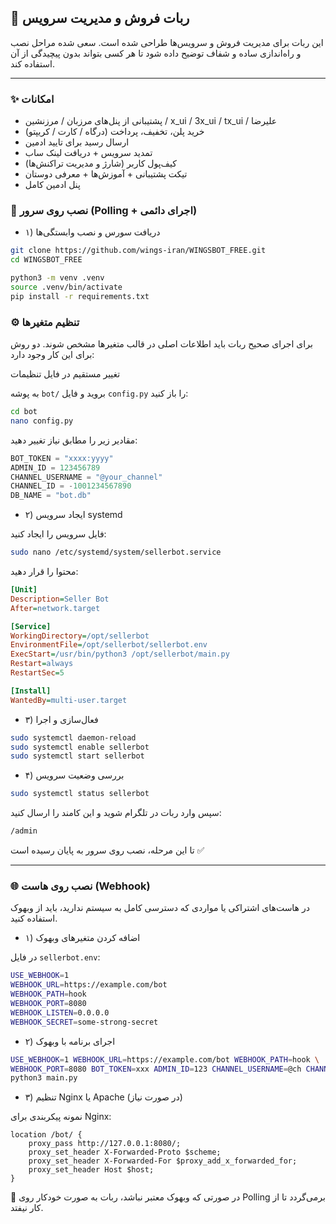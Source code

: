 ## 🤖 ربات فروش و مدیریت سرویس

این ربات برای مدیریت فروش و سرویس‌ها طراحی شده است. سعی شده مراحل نصب و راه‌اندازی ساده و شفاف توضیح داده شود تا هر کسی بتواند بدون پیچیدگی از آن استفاده کند.

---

### ✨ امکانات

- پشتیبانی از پنل‌های مرزبان / مرزنشین / x_ui / 3x_ui / tx_ui / علیرضا
- خرید پلن، تخفیف، پرداخت (درگاه / کارت / کریپتو)
- ارسال رسید برای تایید ادمین
- تمدید سرویس + دریافت لینک ساب
- کیف‌پول کاربر (شارژ و مدیریت تراکنش‌ها)
- تیکت پشتیبانی + آموزش‌ها + معرفی دوستان
- پنل ادمین کامل




### 🚀 نصب روی سرور (Polling + اجرای دائمی)

- ۱) دریافت سورس و نصب وابستگی‌ها

```bash
git clone https://github.com/wings-iran/WINGSBOT_FREE.git
cd WINGSBOT_FREE
```
```bash
python3 -m venv .venv
source .venv/bin/activate
pip install -r requirements.txt
```
### ⚙️ تنظیم متغیرها

برای اجرای صحیح ربات باید اطلاعات اصلی در قالب متغیرها مشخص شوند. دو روش برای این کار وجود دارد:

 تغییر مستقیم در فایل تنظیمات

به پوشه `bot/` بروید و فایل `config.py` را باز کنید:

```bash
cd bot
nano config.py
```

مقادیر زیر را مطابق نیاز تغییر دهید:

```python
BOT_TOKEN = "xxxx:yyyy"
ADMIN_ID = 123456789
CHANNEL_USERNAME = "@your_channel"
CHANNEL_ID = -1001234567890
DB_NAME = "bot.db"
```
- ۲) ایجاد سرویس systemd

فایل سرویس را ایجاد کنید:

```bash
sudo nano /etc/systemd/system/sellerbot.service
```

محتوا را قرار دهید:

```ini
[Unit]
Description=Seller Bot
After=network.target

[Service]
WorkingDirectory=/opt/sellerbot
EnvironmentFile=/opt/sellerbot/sellerbot.env
ExecStart=/usr/bin/python3 /opt/sellerbot/main.py
Restart=always
RestartSec=5

[Install]
WantedBy=multi-user.target
```

- ۳) فعال‌سازی و اجرا

```bash
sudo systemctl daemon-reload
sudo systemctl enable sellerbot
sudo systemctl start sellerbot
```

- ۴) بررسی وضعیت سرویس

```bash
sudo systemctl status sellerbot
```

سپس وارد ربات در تلگرام شوید و این کامند را ارسال کنید:

```bash
/admin
```

تا این مرحله، نصب روی سرور به پایان رسیده است ✅

---

### 🌐 نصب روی هاست (Webhook)

در هاست‌های اشتراکی یا مواردی که دسترسی کامل به سیستم ندارید، باید از وبهوک استفاده کنید.

- ۱) اضافه کردن متغیرهای وبهوک

در فایل `sellerbot.env`:

```bash
USE_WEBHOOK=1
WEBHOOK_URL=https://example.com/bot
WEBHOOK_PATH=hook
WEBHOOK_PORT=8080
WEBHOOK_LISTEN=0.0.0.0
WEBHOOK_SECRET=some-strong-secret
```

- ۲) اجرای برنامه با وبهوک

```bash
USE_WEBHOOK=1 WEBHOOK_URL=https://example.com/bot WEBHOOK_PATH=hook \
WEBHOOK_PORT=8080 BOT_TOKEN=xxx ADMIN_ID=123 CHANNEL_USERNAME=@ch CHANNEL_ID=-100... \
python3 main.py
```

- ۳) تنظیم Nginx یا Apache (در صورت نیاز)

نمونه پیکربندی برای Nginx:

```nginx
location /bot/ {
    proxy_pass http://127.0.0.1:8080/;
    proxy_set_header X-Forwarded-Proto $scheme;
    proxy_set_header X-Forwarded-For $proxy_add_x_forwarded_for;
    proxy_set_header Host $host;
}
```

📌 در صورتی که وبهوک معتبر نباشد، ربات به صورت خودکار روی Polling برمی‌گردد تا از کار نیفتد.
